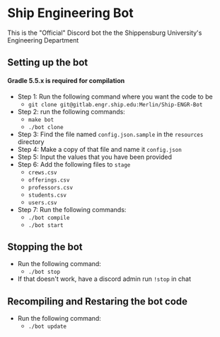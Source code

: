 # Ship Engineering Bot
This is the "Official" Discord bot the the Shippensburg University's Engineering Department

## Setting up the bot
#### Gradle 5.5.x is required for compilation
* Step 1: Run the following command where you want the code to be
    * ``git clone git@gitlab.engr.ship.edu:Merlin/Ship-ENGR-Bot``
* Step 2: run the following commands:
    * ``make bot``
    * ``./bot clone``
* Step 3: Find the file named ``config.json.sample`` in the ``resources`` directory
* Step 4: Make a copy of that file and name it ``config.json``
* Step 5: Input the values that you have been provided
* Step 6: Add the following files to ``stage``
    * ``crews.csv``
    * ``offerings.csv``
    * ``professors.csv``
    * ``students.csv``
    * ``users.csv``
* Step 7: Run the following commands:
    * ``./bot compile``
    * ``./bot start``
    
## Stopping the bot
* Run the following command:
    * ``./bot stop``
* If that doesn't work, have a discord admin run ``!stop`` in chat
    
## Recompiling and Restaring the bot code
* Run the following command:
    * ``./bot update``

